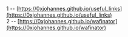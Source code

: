 1 -- [https://0xjohannes.github.io/useful_links](https://0xjohannes.github.io/useful_links) <br>
2 -- [https://0xjohannes.github.io/wafinator](https://0xjohannes.github.io/wafinator)